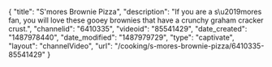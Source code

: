 {
    "title": "S'mores Brownie Pizza",
    "description": "If you are a s\u2019mores fan, you will love these gooey brownies that have a crunchy graham cracker crust.",
    "channelid": "6410335",
    "videoid": "85541429",
    "date_created": "1487978440",
    "date_modified": "1487979729",
    "type": "captivate",
    "layout": "channelVideo",
    "url": "\/cooking\/s-mores-brownie-pizza\/6410335-85541429"
}